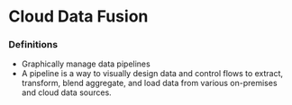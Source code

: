 # Cloud Data Fusion

### Definitions
* Graphically manage data pipelines
* A pipeline is a way to visually design data and control flows to extract, transform, blend aggregate, and load data from various on-premises and cloud data sources.